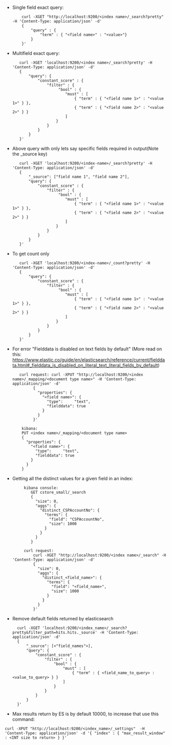 
 - Single field exact query: 
    ```
        curl -XGET "http://localhost:9200/<index name>/_search?pretty" -H 'Content-Type: application/json' -d'
        {
            "query" : {
                "term" : { "<field name>" : "<value>"}
            }
        }'
     ```
  - Multifield exact query:
     ```
        curl -XGET 'localhost:9200/<index name>/_search?pretty' -H 'Content-Type: application/json' -d'
        {
            "query": {
                "constant_score" : {
                    "filter" : {
                         "bool" : {
                            "must" : [
                                { "term" : { "<field name 1>" : "<value 1>" } },
                                { "term" : { "<field name 2>" : "<value 2>" } }
                            ]
                        }
                    }
                }
            }
        }'
     ```
   - Above query with only lets say specific fields required in output(Note the _source key)
     ```
        curl -XGET 'localhost:9200/<index-name>/_search?pretty' -H 'Content-Type: application/json' -d'
        {
            "_source": ["field name 1", "field name 2"],
            "query": {
                "constant_score" : {
                    "filter" : {
                         "bool" : {
                            "must" : [
                                { "term" : { "<field name 1>" : "<value 1>" } },
                                { "term" : { "<field name 2>" : "<value 2>" } }
                            ]
                        }
                    }
                }
            }
        }'
     ```
   - To get count only
     ```
        curl -XGET 'localhost:9200/<index-name>/_count?pretty' -H 'Content-Type: application/json' -d'
        {
            "query": {
                "constant_score" : {
                    "filter" : {
                         "bool" : {
                            "must" : [
                                { "term" : { "<field name 1>" : "<value 1>" } },
                                { "term" : { "<field name 2>" : "<value 2>" } }
                            ]
                        }
                    }
                }
            }
        }'
     ```
   - For error "Fielddata is disabled on text fields by default" (More read on this: https://www.elastic.co/guide/en/elasticsearch/reference/current/fielddata.html#_fielddata_is_disabled_on_literal_text_literal_fields_by_default)
     ```
        curl request: curl -XPUT "http://localhost:9200/<index name>/_mapping/<document type name>" -H 'Content-Type: application/json' -d'
              {
                "properties": {
                  "<field name>": { 
                    "type":     "text",
                    "fielddata": true
                  }
                }
              }'
              
         kibana: 
         PUT <index name>/_mapping/<document type name>
         {
           "properties": {
             "<field name>": { 
               "type":     "text",
               "fielddata": true
             }
           }
         }
     ```
   - Getting all the distinct values for a given field in an index:
     ```
          kibana console:
             GET cstore_small/_search
             {
               "size": 0,
               "aggs": {
                 "distinct_CSPAccountNo": {
                   "terms": {
                     "field": "CSPAccountNo",
                     "size": 1000
                   }
                 }
               }
             }
          
          curl request:
              curl -XGET "http://localhost:9200/<index name>/_search" -H 'Content-Type: application/json' -d'
              {
                "size": 0,
                "aggs": {
                  "distinct_<field_name>": {
                    "terms": {
                      "field": "<field_name>",
                      "size": 1000
                    }
                  }
                }
              }'
     ```
  - Remove default fields returned by elasticsearch
     ```
       curl -XGET 'localhost:9200/<index_name>/_search?pretty&filter_path=hits.hits._source' -H 'Content-Type: application/json' -d'
       {
           "_source": [<"field_names">],
           "query": {
               "constant_score" : {
                   "filter" : {
                       "bool" : {
                           "must" : [
                               { "term" : { <field_name_to_query> : <value_to_query> } }
                           ]
                       }
                   }
               }
           }
       }'
     ```
     
  - Max results return by ES is by default 10000, to increase that use this command:
  ```
  curl -XPUT "http://localhost:9200/<index_name>/_settings"  -H 'Content-Type: application/json' -d '{ "index" : { "max_result_window" : <INT size to return> } }'
  ```
